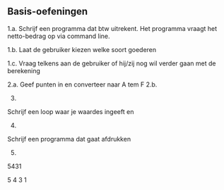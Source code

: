 ## Basis-oefeningen

1.a.
Schrijf een programma dat btw uitrekent.
Het programma vraagt het netto-bedrag op via command line.

1.b.
Laat de gebruiker kiezen welke soort goederen

1.c.
Vraag telkens aan de gebruiker of hij/zij nog wil verder gaan met de berekening


2.a. Geef punten in en converteer naar A tem F
2.b.

3.
Schrijf een loop waar je waardes ingeeft en


4.
Schrijf een programma dat gaat afdrukken

5.

5431

5
4
3
1
